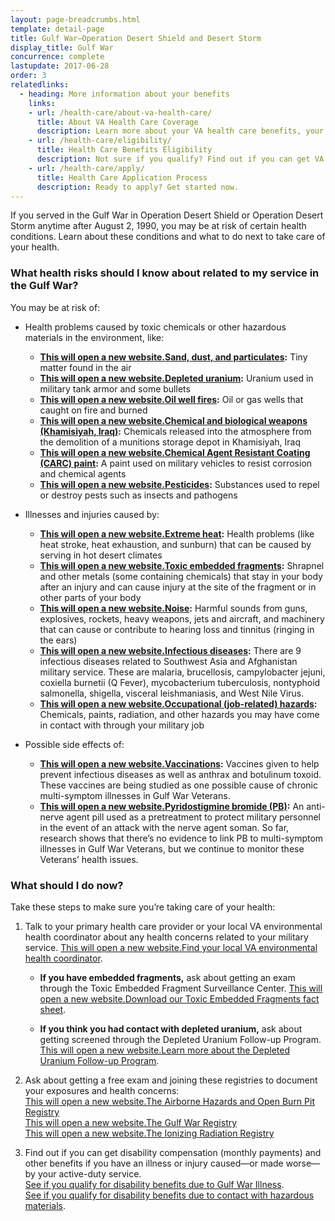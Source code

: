```yaml
---
layout: page-breadcrumbs.html
template: detail-page
title: Gulf War—Operation Desert Shield and Desert Storm
display_title: Gulf War
concurrence: complete
lastupdate: 2017-06-28
order: 3
relatedlinks:
  - heading: More information about your benefits
    links:
    - url: /health-care/about-va-health-care/
      title: About VA Health Care Coverage
      description: Learn more about your VA health care benefits, your health care team, and where you’ll go for care.
    - url: /health-care/eligibility/
      title: Health Care Benefits Eligibility
      description: Not sure if you qualify? Find out if you can get VA health care benefits.
    - url: /health-care/apply/
      title: Health Care Application Process
      description: Ready to apply? Get started now.
---
```


<div class="va-introtext">

If you served in the Gulf War in Operation Desert Shield or Operation Desert Storm anytime after August 2, 1990, you may be at risk of certain health conditions. Learn about these conditions and what to do next to take care of your health.

</div>

<div class="feature" markdown=“1”>

### What health risks should I know about related to my service in the Gulf War?

You may be at risk of:

- Health problems caused by toxic chemicals or other hazardous materials in the environment, like:
  - **<a href="http://www.publichealth.va.gov/exposures/sand-dust-particulates/index.asp"><span class="usa-sr-only">This will open a new website.</span>Sand, dust, and particulates</a>:** Tiny matter found in the air 
  - **<a href="http://www.publichealth.va.gov/exposures/depleted_uranium/index.asp"><span class="usa-sr-only">This will open a new website.</span>Depleted uranium</a>:** Uranium used in military tank armor and some bullets 
  - **<a href="http://www.publichealth.va.gov/exposures/gulfwar/sources/oil-well-fires.asp"><span class="usa-sr-only">This will open a new website.</span>Oil well fires</a>:** Oil or gas wells that caught on fire and burned
  - **<a href="http://www.publichealth.va.gov/exposures/gulfwar/sources/chem-bio-weapons.asp"><span class="usa-sr-only">This will open a new website.</span>Chemical and biological weapons (Khamisiyah, Iraq)</a>:** Chemicals released into the atmosphere from the demolition of a munitions storage depot in Khamisiyah, Iraq
  - **<a href="http://www.publichealth.va.gov/exposures/gulfwar/sources/chem-bio-weapons.asp"><span class="usa-sr-only">This will open a new website.</span>Chemical Agent Resistant Coating (CARC) paint</a>:** A paint used on military vehicles to resist corrosion and chemical agents
  - **<a href="http://www.publichealth.va.gov/exposures/gulfwar/sources/pesticides.asp"><span class="usa-sr-only">This will open a new website.</span>Pesticides</a>:** Substances used to repel or destroy pests such as insects and pathogens

- Illnesses and injuries caused by:
  - **<a href="http://www.publichealth.va.gov/exposures/heat-injuries/index.asp"><span class="usa-sr-only">This will open a new website.</span>Extreme heat</a>:** Health problems (like heat stroke, heat exhaustion, and sunburn) that can be caused by serving in hot desert climates
  - **<a href="http://www.publichealth.va.gov/exposures/toxic_fragments/index.asp"><span class="usa-sr-only">This will open a new website.</span>Toxic embedded fragments</a>:** Shrapnel and other metals (some containing chemicals) that stay in your body after an injury and can cause injury at the site of the fragment or in other parts of your body 
  - **<a href="http://www.publichealth.va.gov/exposures/noise/index.asp"><span class="usa-sr-only">This will open a new website.</span>Noise</a>:** Harmful sounds from guns, explosives, rockets, heavy weapons, jets and aircraft, and machinery that can cause or contribute to hearing loss and tinnitus (ringing in the ears)
  - **<a href="http://www.publichealth.va.gov/exposures/infectious-diseases/index.asp"><span class="usa-sr-only">This will open a new website.</span>Infectious diseases</a>:** There are 9 infectious diseases related to Southwest Asia and Afghanistan military service. These are malaria, brucellosis, campylobacter jejuni, coxiella burnetii (Q Fever), mycobacterium tuberculosis, nontyphoid salmonella, shigella, visceral leishmaniasis, and West Nile Virus. 
  - **<a href="http://www.publichealth.va.gov/exposures/categories/occupational-hazards.asp"><span class="usa-sr-only">This will open a new website.</span>Occupational (job-related) hazards</a>:** Chemicals, paints, radiation, and other hazards you may have come in contact with through your military job

- Possible side effects of:
  - **<a href="http://www.publichealth.va.gov/exposures/gulfwar/sources/vaccinations.asp"><span class="usa-sr-only">This will open a new website.</span>Vaccinations</a>:** Vaccines given to help prevent infectious diseases as well as anthrax and botulinum toxoid. These vaccines are being studied as one possible cause of chronic multi-symptom illnesses in Gulf War Veterans.
  - **<a href="http://www.publichealth.va.gov/exposures/gulfwar/sources/pyridostigmine-bromide.asp"><span class="usa-sr-only">This will open a new website.</span>Pyridostigmine bromide (PB)</a>:** An anti-nerve agent pill used as a pretreatment to protect military personnel in the event of an attack with the nerve agent soman. So far, research shows that there’s no evidence to link PB to multi-symptom illnesses in Gulf War Veterans, but we continue to monitor these Veterans’ health issues. 

</div>

### What should I do now?

Take these steps to make sure you’re taking care of your health:

<ol class="process">
<li class="process-step list-one">

Talk to your primary health care provider or your local VA environmental health coordinator about any health concerns related to your military service. <a href="https://www.publichealth.va.gov/exposures/coordinators.asp"><span class="usa-sr-only">This will open a new website.</span>Find your local VA environmental health coordinator</a>. 

- **If you have embedded fragments,** ask about getting an exam through the Toxic Embedded Fragment Surveillance Center. <a href="http://www.publichealth.va.gov/docs/exposures/TEFSC-veterans-fact-sheet.pdf"><span class="usa-sr-only">This will open a new website.</span>Download our Toxic Embedded Fragments fact sheet</a>.  

- **If you think you had contact with depleted uranium,** ask about getting screened through the Depleted Uranium Follow-up Program. <a href="http://www.publichealth.va.gov/exposures/depleted_uranium/followup_program.asp"><span class="usa-sr-only">This will open a new website.</span>Learn more about the Depleted Uranium Follow-up Program</a>.

</li>

<li class="process-step list-two">

Ask about getting a free exam and joining these registries to document your exposures and health concerns:
<br />
<a href="https://veteran.mobilehealth.va.gov/AHBurnPitRegistry/"><span class="usa-sr-only">This will open a new website.</span>The Airborne Hazards and Open Burn Pit Registry</a> 
<br />
<a href="http://www.publichealth.va.gov/exposures/gulfwar/benefits/registry-exam.asp"><span class="usa-sr-only">This will open a new website.</span>The Gulf War Registry</a>
<br />
<a href="https://www.publichealth.va.gov/exposures/radiation/benefits/registry-exam.asp"><span class="usa-sr-only">This will open a new website.</span>The Ionizing Radiation Registry</a>

</li>

<li class="process-step list-three">

Find out if you can get disability compensation (monthly payments) and other benefits if you have an illness or injury caused—or made worse—by your active-duty service. 
<br />
[See if you qualify for disability benefits due to Gulf War Illness](/disability-benefits/conditions/exposure-to-hazardous-materials/gulf-war-illness/).
<br />
[See if you qualify for disability benefits due to contact with hazardous materials](/disability-benefits/conditions/exposure-to-hazardous-materials/).

</li>
</ol>
